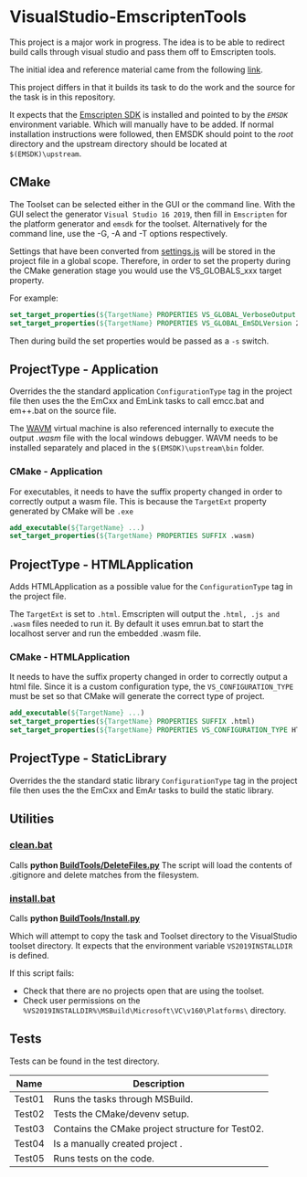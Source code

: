 # VisualStudio-EmscriptenTools

This project is a major work in progress. The idea is to be able to redirect build calls through visual studio and pass them off to Emscripten tools. 

The initial idea and reference material came from the following [link](https://github.com/crosire/vs-toolsets). 

This project differs in that it builds its task to do the work and the source for the task is in this repository.

It expects that the [Emscripten SDK](https://github.com/emscripten-core/emsdk) is installed and pointed to by the *`EMSDK`* environment variable. Which will manually have to be added. If normal installation instructions were followed, then EMSDK should point to the _root_ directory and the upstream directory should be located at `$(EMSDK)\upstream`.

## CMake

The Toolset can be selected either in the GUI or the command line. 
With the GUI select the generator `Visual Studio 16 2019`, then fill in `Emscripten` for the platform generator and `emsdk` for the toolset. Alternatively for the command line, use the -G, -A and -T options respectively.

Settings that have been converted from [settings.js](Settings.md) will be stored in the project file in a global scope. Therefore, in order to set the property during the CMake generation stage you would use the VS_GLOBALS_xxx target property.

For example:

```cmake
set_target_properties(${TargetName} PROPERTIES VS_GLOBAL_VerboseOutput VerboseOutputMode)
set_target_properties(${TargetName} PROPERTIES VS_GLOBAL_EmSDLVersion 2)
```

Then during build the set properties would be passed as a `-s` switch.

## ProjectType - Application

Overrides the the standard application `ConfigurationType` tag in the project file then uses the the
EmCxx and EmLink tasks to call emcc.bat and em++.bat on the source file.

The [WAVM](https://github.com/WAVM/WAVM) virtual machine is also referenced internally to execute the output _.wasm_ file with the local windows debugger. WAVM needs to be installed separately and placed in the `$(EMSDK)\upstream\bin` folder.

### CMake - Application

For executables, it needs to have the suffix property changed in order to correctly output a wasm file.
This is because the `TargetExt` property generated by CMake will be `.exe` 

```cmake
add_executable(${TargetName} ...)
set_target_properties(${TargetName} PROPERTIES SUFFIX .wasm)
```

## ProjectType - HTMLApplication

Adds HTMLApplication as a possible value for the `ConfigurationType` tag in the project file.

The `TargetExt` is set to `.html`. Emscripten will output the `.html, .js and .wasm` files needed to run it. By default it uses emrun.bat to start the localhost server and run the embedded .wasm file.

### CMake - HTMLApplication

It needs to have the suffix property changed in order to correctly output a html file.
Since it is a custom configuration type, the `VS_CONFIGURATION_TYPE` must be set so that CMake will generate the correct type of project.

```cmake
add_executable(${TargetName} ...)
set_target_properties(${TargetName} PROPERTIES SUFFIX .html)
set_target_properties(${TargetName} PROPERTIES VS_CONFIGURATION_TYPE HTMLApplication)

```

## ProjectType - StaticLibrary

Overrides the the standard static library `ConfigurationType` tag in the project file then uses the the
EmCxx and EmAr tasks to build the static library.

## Utilities

### **[clean.bat](clean.bat)**

Calls **python [BuildTools/DeleteFiles.py](BuildTools/DeleteFiles.py)**
The script will load the contents of .gitignore and delete matches from the filesystem.

### **[install.bat](install.bat)**

Calls **python [BuildTools/Install.py](BuildTools/Install.py)**

Which will attempt to copy the task and Toolset directory to the VisualStudio toolset directory.
It expects that the environment variable `VS2019INSTALLDIR` is defined.

If this script fails:

+ Check that there are no projects open that are using the toolset.
+ Check user permissions on the `%VS2019INSTALLDIR%\MSBuild\Microsoft\VC\v160\Platforms\` directory.

## Tests

Tests can be found in the test directory.

| Name   | Description                                      |
|--------|--------------------------------------------------|
| Test01 | Runs the tasks through MSBuild.                  |
| Test02 | Tests the CMake/devenv setup.                    |
| Test03 | Contains the CMake project structure for Test02. |
| Test04 | Is a manually created project .                  |
| Test05 | Runs tests on the code.                          |
